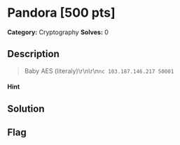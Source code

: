 # Pandora [500 pts]

**Category:** Cryptography
**Solves:** 0

## Description
>Baby AES (literaly)\r\n\r\n`nc 103.187.146.217 50001`

#### Hint 

## Solution

## Flag

